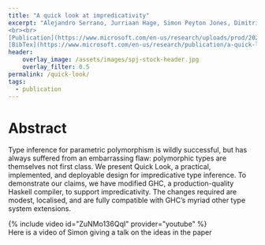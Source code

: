 ```yaml
---
title: "A quick look at impredicativity"
excerpt: "Alejandro Serrano, Jurriaan Hage, Simon Peyton Jones, Dimitrios Vytiniotis <br><br> Presented at the International Conference on Functional Programming (ICFP'20) <br> Published and Organized by ACM
<br><br>
[Publication](https://www.microsoft.com/en-us/research/uploads/prod/2020/01/quick-look-icfp20-fixed.pdf){: .btn .btn--info ..btn--large}
[BibTex](https://www.microsoft.com/en-us/research/publication/a-quick-look-at-impredicativity/bibtex/){: .btn .btn--info ..btn--large}"
header:
    overlay_image: /assets/images/spj-stock-header.jpg 
    overlay_filter: 0.5
permalink: /quick-look/
tags: 
  - publication 
---
```


# Abstract
Type inference for parametric polymorphism is wildly successful, but has always suffered from an embarrassing flaw: polymorphic types are themselves not first class. We present Quick Look, a practical, implemented, and deployable design for impredicative type inference. To demonstrate our claims, we have modified GHC, a production-quality Haskell compiler, to support impredicativity.  The changes required are modest, localised, and are fully compatible with GHC’s myriad other type system extensions.

{% include video id="ZuNMo136QqI" provider="youtube" %}  
Here is a video of Simon giving a talk on the ideas in the paper


